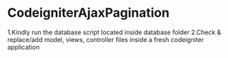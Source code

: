 CodeigniterAjaxPagination
=========================
1.Kindly run the database script located inside database folder
2.Check & replace/add model, views, controller files inside a fresh codeigniter application  
